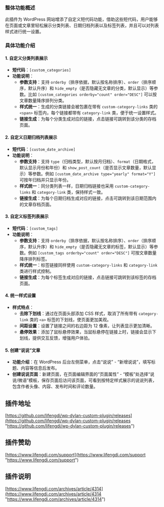 ### 整体功能概述
此插件为 WordPress 网站增添了自定义短代码功能，借助这些短代码，用户能够在页面或文章里轻松展示分类列表、日期归档列表以及标签列表，并且可以对列表样式进行统一设置。

### 具体功能介绍

#### 1. 自定义分类列表展示
- **短代码**：`[custom_categories]`
- **功能说明**：
    - **参数支持**：支持 `orderby`（排序依据，默认按名称排序）、`order`（排序顺序，默认升序）和 `hide_empty`（是否隐藏无文章的分类，默认显示）等参数。比如 `[custom_categories orderby="count" order="DESC"]` 可以按文章数量降序排列分类。
    - **样式统一**：生成的分类链接会被包裹在带有 `custom-category-links` 类的 `<span>` 标签内，每个链接都带有 `category-link` 类，便于统一设置样式。
    - **链接生成**：为每个分类生成对应的链接，点击链接可跳转到该分类的存档页面。

#### 2. 自定义日期归档列表展示
- **短代码**：`[custom_date_archive]`
- **功能说明**：
    - **参数支持**：支持 `type`（归档类型，默认按月归档）、`format`（日期格式，默认显示月份和年份）和 `show_post_count`（是否显示文章数量，默认显示）等参数。例如 `[custom_date_archive type="yearly" format="Y"]` 可按年归档并只显示年份。
    - **样式统一**：同分类列表一样，日期归档链接也采用 `custom-category-links` 和 `category-link` 类，保持样式一致。
    - **链接生成**：为每个日期归档生成对应的链接，点击可跳转到该日期范围内的文章存档页面。

#### 3. 自定义标签列表展示
- **短代码**：`[custom_tags]`
- **功能说明**：
    - **参数支持**：支持 `orderby`（排序依据，默认按名称排序）、`order`（排序顺序，默认升序）和 `hide_empty`（是否隐藏无文章的标签，默认显示）等参数。例如 `[custom_tags orderby="count" order="DESC"]` 可按文章数量降序排列标签。
    - **样式统一**：标签链接同样使用 `custom-category-links` 和 `category-link` 类进行样式控制。
    - **链接生成**：为每个标签生成对应的链接，点击链接可跳转到该标签的存档页面。

#### 4. 统一样式设置
- **样式特点**：
    - **去除下划线**：通过在页面头部添加 CSS 样式，取消了所有带有 `category-link` 类的 `<a>` 标签的下划线，使页面更加美观。
    - **间距设置**：设置了链接之间的右边距为 12 像素，让列表显示更加清晰。
    - **悬停效果**：添加了鼠标悬停效果，当鼠标悬停在链接上时，链接会显示下划线，提供交互反馈，增强用户体验。

#### 5. 创建“说说”文章
- **功能介绍**：在 WordPress 后台左侧菜单，点击“说说” - “新增说说”，填写标题、内容等信息后发布。
- **创建说说页面**：新建页面，在页面编辑界面的“页面属性” - “模板”处选择“说说/微语”模板，保存页面后访问该页面，可看到按特定样式展示的说说列表，包含作者头像、内容、发布时间和评论数量。 

## 插件地址
[https://github.com/lifengdi/wp-dylan-custom-plugin/releases](https://github.com/lifengdi/wp-dylan-custom-plugin/releases "https://github.com/lifengdi/wp-dylan-custom-plugin/releases")

## 插件赞助
[https://www.lifengdi.com/support](https://www.lifengdi.com/support "https://www.lifengdi.com/support")

## 插件说明
[https://www.lifengdi.com/archives/article/4314](https://www.lifengdi.com/archives/article/4314 "https://www.lifengdi.com/archives/article/4314")
